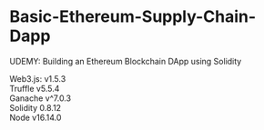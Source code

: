 # Basic-Ethereum-Supply-Chain-Dapp
UDEMY: Building an Ethereum Blockchain DApp using Solidity

Web3.js: v1.5.3    
Truffle v5.5.4  
Ganache v^7.0.3    
Solidity 0.8.12    
Node v16.14.0    
